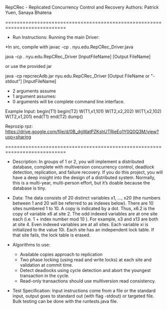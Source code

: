 RepCRec - Replicated Concurrency Control and Recovery
Authors: Patrick Yuen, Sanaya Bhatena

===========================================================================
- Run Instructions:
Running the main Driver:

*In src, compile with javac -cp . nyu.edu.RepCRec_Driver.java 

java -cp . nyu.edu.RepCRec_Driver [InputFileName] [Output FileName]

or use the provided jar 

  java -cp repcrecAdb.jar nyu.edu.RepCRec_Driver [Output FileName or "-stdout"] [InputFileName]

* 2 arguments assume <inputFile> <outputFile>
* 1 argument assumes: <inputFile>
* 0 arguments will be complete command line interface.

Example Input:
  begin(T1)
  begin(T2)
  W(T1,x1,101) 
  W(T2,x2,202)
  W(T1,x2,102) 
  W(T2,x1,201)
  end(T1)
  end(T2)
  dump()
  
  Reprozip rpz: https://drive.google.com/file/d/0B_dgWatPZKshUTRieEo1Y0Q0Q3M/view?usp=sharing

===========================================================================

- Description:
In groups of 1 or 2, you will implement a distributed database, complete
with multiversion concurrency control, deadlock detection, replication, and
failure recovery. If you do this project, you will have a deep insight into the
design of a distributed system. Normally, this is a multi-year, multi-person
effort, but it’s doable because the database is tiny.

- Data:
The data consists of 20 distinct variables x1, ..., x20 (the numbers between
1 and 20 will be referred to as indexes below). There are 10 sites
numbered 1 to 10. A copy is indicated by a dot. Thus, x6.2 is the copy of
variable x6 at site 2. The odd indexed variables are at one site each (i.e.
1 + index number mod 10 ). For example, x3 and x13 are both at site 4.
Even indexed variables are at all sites. Each variable xi is initialized to the
value 10i. Each site has an independent lock table. If that site fails, the
lock table is erased.

- Algorithms to use:
  - Available copies approach to replication
  - Two phase locking (using read and write locks) at each site and validation at commit time. 
  - Detect deadlocks using cycle detection and abort the youngest transaction in the cycle. 
  - Read-only transactions should use multiversion read consistency.

- Test Specification:
Input instructions come from a file or the
standard input, output goes to standard out (with flag -stdout) or targeted file. Bulk testing can be done with the runtests.java file. 

